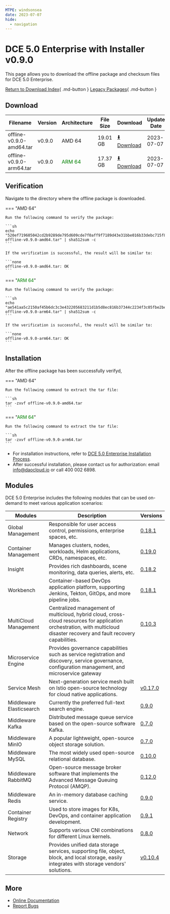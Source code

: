 ```yaml
---
MTPE: windsonsea
date: 2023-07-07
hide:
  - navigation
---
```


# DCE 5.0 Enterprise with Installer v0.9.0

This page allows you to download the offline package and checksum files for DCE 5.0 Enterprise.

[Return to Download Index](../index.md#download-enterprise-package){ .md-button }
[Legacy Packages](./dce5-installer-history.md){ .md-button }

## Download

| Filename | Version | Architecture | File Size | Download | Update Date |
| -------- | ------- | ------------ | --------- | -------- | ----------- |
| offline-v0.9.0-amd64.tar | v0.9.0 | AMD 64 | 19.01 GB | [:arrow_down: Download](https://qiniu-download-public.daocloud.io/DaoCloud_Enterprise/dce5/offline-v0.9.0-amd64.tar) | 2023-07-07 |
| offline-v0.9.0-arm64.tar | v0.9.0 | <font color="green">ARM 64</font> | 17.37 GB | [:arrow_down: Download](https://qiniu-download-public.daocloud.io/DaoCloud_Enterprise/dce5/offline-v0.9.0-arm64.tar) | 2023-07-07 |

## Verification

Navigate to the directory where the offline package is downloaded.

=== "AMD 64"

    Run the following command to verify the package:

    ```sh
    echo "520ef719605042cd2b9289de795d609cde7f0aff9f7189d43e31bbe016b33debc715f8e0de24c8f3c3685d54f7d6b2595651bcfa9695c9b98210d161cfddc241  offline-v0.9.0-amd64.tar" | sha512sum -c
    ```

    If the verification is successful, the result will be similar to:

    ```none
    offline-v0.9.0-amd64.tar: OK
    ```

=== "<font color="green">ARM 64</font>"

    Run the following command to verify the package:

    ```sh
    echo "ae541aa5c2150af45b6dc3c3e432205683211d1b5d8ec816b37344c2234f3c05fbe2be7526b4b5832c5db0439c7d501ce2f1c1492aa5cfe045bbdd321d662e22  offline-v0.9.0-arm64.tar" | sha512sum -c
    ```

    If the verification is successful, the result will be similar to:

    ```none
    offline-v0.9.0-arm64.tar: OK
    ```

## Installation

After the offline package has been successfully verifyd,

=== "AMD 64"

    Run the following command to extract the tar file:

    ```sh
    tar -zxvf offline-v0.9.0-amd64.tar
    ```

=== "<font color="green">ARM 64</font>"

    Run the following command to extract the tar file:

    ```sh
    tar -zxvf offline-v0.9.0-arm64.tar
    ```

- For installation instructions, refer to [DCE 5.0 Enterprise Installation Process](../../install/commercial/start-install.md).
- After successful installation, please contact us for authorization: email info@daocloud.io or call 400 002 6898.

## Modules

DCE 5.0 Enterprise includes the following modules that can be used on-demand to meet various application scenarios:

| Modules | Description | Versions |
| ------- | ----------- | -------- |
| Global Management | Responsible for user access control, permissions, enterprise spaces, etc. | [0.18.1](../../ghippo/intro/release-notes.md#v0181) |
| Container Management | Manages clusters, nodes, workloads, Helm applications, CRDs, namespaces, etc.| [0.19.0](../../kpanda/intro/release-notes.md#v0190) |
| Insight | Provides rich dashboards, scene monitoring, data queries, alerts, etc. | [0.18.2](../../insight/intro/releasenote.md#v0180) |
| Workbench | Container-based DevOps application platform, supporting Jenkins, Tekton, GitOps, and more pipeline jobs. | [0.18.1](../../amamba/intro/release-notes.md#v0181) |
| MultiCloud Management | Centralized management of multicloud, hybrid cloud, cross-cloud resources for application orchestration, with multicloud disaster recovery and fault recovery capabilities. | [0.10.3](../../kairship/intro/release-notes.md#v0103) |
| Microservice Engine | Provides governance capabilities such as service registration and discovery, service governance, configuration management, and microservice gateway |
| Service Mesh | Next-generation service mesh built on Istio open-source technology for cloud native applications. | [v0.17.0](../../mspider/intro/release-notes.md#v0170) |
| Middleware Elasticsearch | Currently the preferred full-text search engine. | [0.9.0](../../middleware/elasticsearch/release-notes.md#v090) |
| Middleware Kafka | Distributed message queue service based on the open-source software Kafka. | [0.7.0](../../middleware/kafka/release-notes.md#v070) |
| Middleware MinIO | A popular lightweight, open-source object storage solution. | [0.7.0](../../middleware/minio/release-notes.md#v070) |
| Middleware MySQL | The most widely used open-source relational database. | [0.10.0](../../middleware/mysql/release-notes.md#v0100) |
| Middleware RabbitMQ | Open-source message broker software that implements the Advanced Message Queuing Protocol (AMQP). | [0.12.0](../../middleware/rabbitmq/release-notes.md#v0123) |
| Middleware Redis | An in-memory database caching service. | [0.9.0](../../middleware/redis/release-notes.md#v090) |
| Container Registry | Used to store images for K8s, DevOps, and container application development. | [0.9.1](../../kangaroo/intro/release-notes.md#v090) |
| Network | Supports various CNI combinations for different Linux kernels. | [0.8.0](../../network/intro/releasenotes.md#v080) |
| Storage | Provides unified data storage services, supporting file, object, block, and local storage, easily integrates with storage vendors' solutions. | [v0.10.4](../../storage/hwameistor/releasenotes.md#v0103) |

## More

- [Online Documentation](../../dce/index.md)
- [Report Bugs](https://github.com/DaoCloud/DaoCloud-docs/issues)